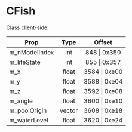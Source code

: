 # CFish
Class client-side.

|Prop|Type|Offset|
|---|:-:|:-:|
|m_nModelIndex|int|848 \| 0x350|
|m_lifeState|int|855 \| 0x357|
|m_x|float|3584 \| 0xe00|
|m_y|float|3588 \| 0xe04|
|m_z|float|3592 \| 0xe08|
|m_angle|float|3600 \| 0xe10|
|m_poolOrigin|vector|3608 \| 0xe18|
|m_waterLevel|float|3620 \| 0xe24|

